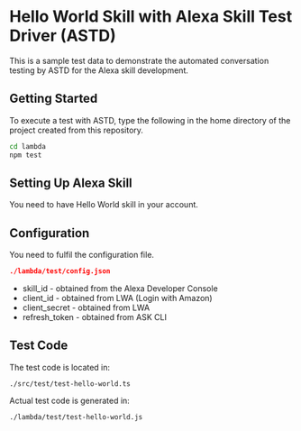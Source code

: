 # Hello World Skill with Alexa Skill Test Driver (ASTD)
This is a sample test data to demonstrate the automated conversation testing
by ASTD for the Alexa skill development.

## Getting Started
To execute a test with ASTD, type the following in the home directory of the project
created from this repository.
```bash
cd lambda
npm test
```

## Setting Up Alexa Skill
You need to have Hello World skill in your account.

## Configuration
You need to fulfil the configuration file.

```json
./lambda/test/config.json
```

* skill_id - obtained from the Alexa Developer Console
* client_id - obtained from LWA (Login with Amazon)
* client_secret - obtained from LWA
* refresh_token - obtained from ASK CLI 

## Test Code
The test code is located in:

```
./src/test/test-hello-world.ts
```

Actual test code is generated in:

```
./lambda/test/test-hello-world.js
```
